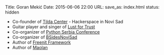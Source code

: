 Title: Goran Mekić
Date: 2015-06-06 22:00
URL:
save_as: index.html
status: hidden

- Co-founder of [Tilda Center](http://tilda.center) - Hackerspace in Novi Sad
- Guitar player and singer of [Lust for Trust](https://www.facebook.com/lustfortrust)
- Co-organizer of [Python Serbia Conference](https://pyser.org)
- Co-organizer of [BSidesNoviSad](https://bsidesns.org)
- Author of [Freenit Framework](https://github.com/freenit-framework/)
- Author of [Maolan](https://github.com/maolan/)
